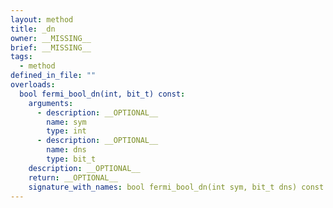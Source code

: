 ```yaml
---
layout: method
title: _dn
owner: __MISSING__
brief: __MISSING__
tags:
  - method
defined_in_file: ""
overloads:
  bool fermi_bool_dn(int, bit_t) const:
    arguments:
      - description: __OPTIONAL__
        name: sym
        type: int
      - description: __OPTIONAL__
        name: dns
        type: bit_t
    description: __OPTIONAL__
    return: __OPTIONAL__
    signature_with_names: bool fermi_bool_dn(int sym, bit_t dns) const
---
```

